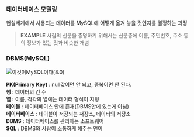 ### 데이터베이스 모델링
현실세계에서 사용되는 데이터를 MySQL에 어떻게 옮겨 놓을 것인지를 결정하는 과정<br>
> **EXAMPLE**
> 사람의 신분을 증명하기 위해서는 신분증에 이름, 주민번호, 주소 등의 정보가 있는 것과 비슷한 개념

### DBMS(MySQL)

![이것이MySQL이다(8.0)](https://images.velog.io/images/ong_hh/post/76fdd1b7-e510-475d-8c28-9b93ddbb440d/image.png)

**PK(Primary Key)** : null값이면 안 되고, 중복이면 안 된다.<br>
**행** : 데이터의 건 수<br>
**열** : 이름, 각각의 열에는 데이터 형식이 지정<br>
**테이블** : 데이터베이스 안에 존재(DBMS안에 있는게 아님)<br>
**데이터베이스** : 테이블이 저장되는 저장소, 데이터의 저장소<br>
**DBMS** : 데이터베이스를 관리하는 소프트웨어<br>
**SQL** : DBMS와 사람이 소통하게 해주는 언어<br>


